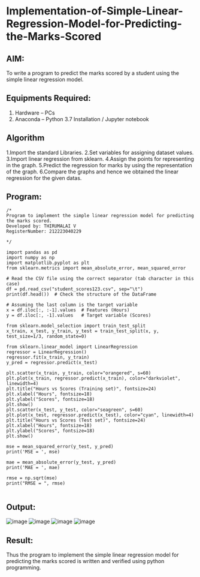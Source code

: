 # Implementation-of-Simple-Linear-Regression-Model-for-Predicting-the-Marks-Scored

## AIM:
To write a program to predict the marks scored by a student using the simple linear regression model.

## Equipments Required:
1. Hardware – PCs
2. Anaconda – Python 3.7 Installation / Jupyter notebook

## Algorithm
1.Import the standard Libraries.
2.Set variables for assigning dataset values.
3.Import linear regression from sklearn.
4.Assign the points for representing in the graph.
5.Predict the regression for marks by using the representation of the graph.
6.Compare the graphs and hence we obtained the linear regression for the given datas.

## Program:
```
/*
Program to implement the simple linear regression model for predicting the marks scored.
Developed by: THIRUMALAI V
RegisterNumber: 212223040229

*/

import pandas as pd
import numpy as np
import matplotlib.pyplot as plt
from sklearn.metrics import mean_absolute_error, mean_squared_error

# Read the CSV file using the correct separator (tab character in this case)
df = pd.read_csv("student_scores123.csv", sep="\t")
print(df.head())  # Check the structure of the DataFrame

# Assuming the last column is the target variable
x = df.iloc[:, :-1].values  # Features (Hours)
y = df.iloc[:, -1].values   # Target variable (Scores)

from sklearn.model_selection import train_test_split
x_train, x_test, y_train, y_test = train_test_split(x, y, test_size=1/3, random_state=0)

from sklearn.linear_model import LinearRegression
regressor = LinearRegression()
regressor.fit(x_train, y_train)
y_pred = regressor.predict(x_test)

plt.scatter(x_train, y_train, color="orangered", s=60)
plt.plot(x_train, regressor.predict(x_train), color="darkviolet", linewidth=4)
plt.title("Hours vs Scores (Training set)", fontsize=24)
plt.xlabel("Hours", fontsize=18)
plt.ylabel("Scores", fontsize=18)
plt.show()
plt.scatter(x_test, y_test, color="seagreen", s=60)
plt.plot(x_test, regressor.predict(x_test), color="cyan", linewidth=4)
plt.title("Hours vs Scores (Test set)", fontsize=24)
plt.xlabel("Hours", fontsize=18)
plt.ylabel("Scores", fontsize=18)
plt.show()

mse = mean_squared_error(y_test, y_pred)
print('MSE = ', mse)

mae = mean_absolute_error(y_test, y_pred)
print('MAE = ', mae)

rmse = np.sqrt(mse)
print("RMSE = ", rmse)


```

## Output:

![image](https://github.com/user-attachments/assets/3ee164a5-1166-45cd-98ef-6d09f82b02c0)
![image](https://github.com/user-attachments/assets/00f7fc36-9192-43a3-84ca-6bf2480eac29)
![image](https://github.com/user-attachments/assets/b2c49e42-b725-4982-9d01-010428c7709e)
![image](https://github.com/user-attachments/assets/c4a230fd-2ec4-4add-acab-1097b96b217d)



## Result:
Thus the program to implement the simple linear regression model for predicting the marks scored is written and verified using python programming.
